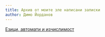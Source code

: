 ```yaml
---
title: Архив от моите зле написани записки
author: Димо Йорданов
---
```


[Езици, автомати и изчислимост](https://dimoyordanov.github.io/eai/intro.md)